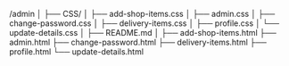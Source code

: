 /admin
│
├── CSS/
│   ├── add-shop-items.css
│   ├── admin.css
│   ├── change-password.css
│   ├── delivery-items.css
│   ├── profile.css
│   └── update-details.css
│
├── README.md
│
├── add-shop-items.html
├── admin.html
├── change-password.html
├── delivery-items.html
├── profile.html
└── update-details.html

